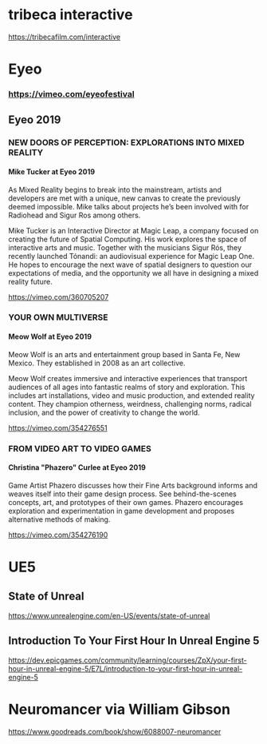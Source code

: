 # tribeca interactive
https://tribecafilm.com/interactive




# Eyeo

### https://vimeo.com/eyeofestival


## Eyeo 2019

### NEW DOORS OF PERCEPTION: EXPLORATIONS INTO MIXED REALITY
#### Mike Tucker at Eyeo 2019
As Mixed Reality begins to break into the mainstream, artists and developers are met with a unique, new canvas to create the previously deemed impossible. Mike talks about projects he’s been involved with for Radiohead and Sigur Ros among others.

Mike Tucker is an Interactive Director at Magic Leap, a company focused on creating the future of Spatial Computing. His work explores the space of interactive arts and music. Together with the musicians Sigur Rós, they recently launched Tónandi: an audiovisual experience for Magic Leap One. He hopes to encourage the next wave of spatial designers to question our expectations of media, and the opportunity we all have in designing a mixed reality future.

https://vimeo.com/360705207




### YOUR OWN MULTIVERSE
#### Meow Wolf at Eyeo 2019
Meow Wolf is an arts and entertainment group based in Santa Fe, New Mexico. They established in 2008 as an art collective. 

Meow Wolf creates immersive and interactive experiences that transport audiences of all ages into fantastic realms of story and exploration. This includes art installations, video and music production, and extended reality content. They champion otherness, weirdness, challenging norms, radical inclusion, and the power of creativity to change the world.

https://vimeo.com/354276551




### FROM VIDEO ART TO VIDEO GAMES
#### Christina "Phazero" Curlee at Eyeo 2019
Game Artist Phazero discusses how their Fine Arts background informs and weaves itself into their game design process. See behind-the-scenes concepts, art, and prototypes of their own games. Phazero encourages exploration and experimentation in game development and proposes alternative methods of making.

https://vimeo.com/354276190







# UE5

## State of Unreal
https://www.unrealengine.com/en-US/events/state-of-unreal



## Introduction To Your First Hour In Unreal Engine 5
https://dev.epicgames.com/community/learning/courses/ZpX/your-first-hour-in-unreal-engine-5/E7L/introduction-to-your-first-hour-in-unreal-engine-5






# Neuromancer via William Gibson
https://www.goodreads.com/book/show/6088007-neuromancer